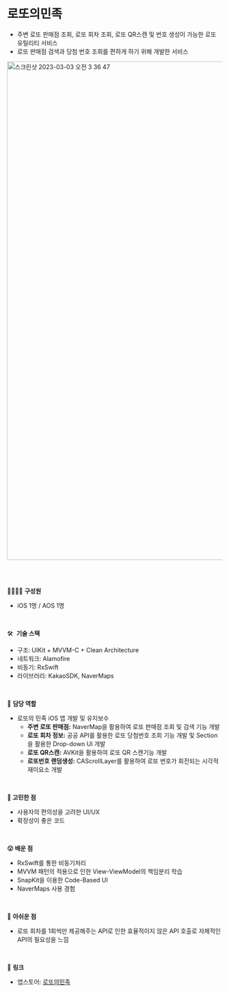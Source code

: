 # 로또의민족

- 주변 로또 판매점 조회, 로또 회차 조회, 로또 QR스캔 및 번호 생성이 가능한 로또 유틸리티 서비스
- 로또 판매점 검색과 당첨 번호 조회를 편하게 하기 위해 개발한 서비스  
<img width="1164" alt="스크린샷 2023-03-03 오전 3 36 47" src="https://github.com/jihoooo97/Lotty/assets/49361214/c0c44a40-9fcd-45b2-b0ec-8238c3eaaa3f">

<br><br>


👨‍👩‍👧‍👦  **구성원**
- iOS 1명 / AOS 1명

<br>

🛠️  **기술 스택**
- 구조: UIKit + MVVM-C + Clean Architecture
- 네트워크: Alamofire
- 비동기: RxSwift
- 라이브러리: KakaoSDK, NaverMaps

<br>

💪  **담당 역할**
- 로또의 민족 iOS 앱 개발 및 유지보수
    - **주변 로또 판매점:** NaverMap을 활용하여 로또 판매점 조회 및 검색 기능 개발
    - **로또 회차 정보:** 공공 API를 활용한 로또 당첨번호 조회 기능 개발 및 Section을 활용한 Drop-down UI 개발
    - **로또 QR스캔:** AVKit을 활용하여 로또 QR 스캔기능 개발
    - **로또번호 랜덤생성:** CAScrollLayer를 활용하여 로또 번호가 회전되는 시각적 재미요소 개발

<br>

**🤔 고민한 점**
- 사용자의 편의성을 고려한 UI/UX
- 확장성이 좋은 코드

<br>

**😮 배운 점**
- RxSwift를 통한 비동기처리
- MVVM 패턴의 적용으로 인한 View-ViewModel의 책임분리 학습
- SnapKit을 이용한 Code-Based UI
- NaverMaps 사용 경험

<br>

🥲 **아쉬운 점**
- 로또 회차를 1회씩만 제공해주는 API로 인한 효율적이지 않은 API 호출로 자체적인 API의 필요성을 느낌

<br>

🔗  **링크**  
- 앱스토어: [‎로또의민족](https://apps.apple.com/kr/app/로또의민족/id1615526962)

<br>
